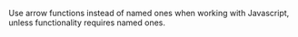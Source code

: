 Use arrow functions instead of named ones when working with Javascript, unless functionality requires named ones.